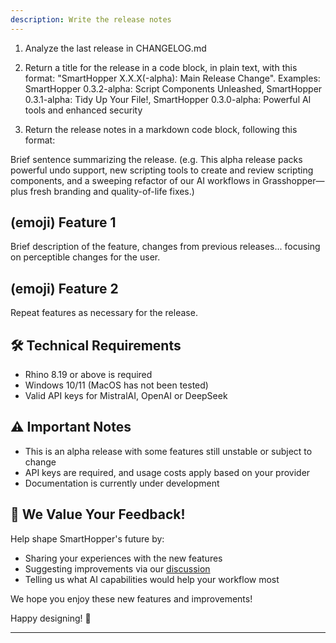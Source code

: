 ```yaml
---
description: Write the release notes
---
```


1. Analyze the last release in CHANGELOG.md

2. Return a title for the release in a code block, in plain text, with this format: "SmartHopper X.X.X(-alpha): Main Release Change". Examples: SmartHopper 0.3.2-alpha: Script Components Unleashed,  SmartHopper 0.3.1-alpha: Tidy Up Your File!, SmartHopper 0.3.0-alpha: Powerful AI tools and enhanced security

3. Return the release notes in a markdown code block, following this format:

Brief sentence summarizing the release. (e.g. This alpha release packs powerful undo support, new scripting tools to create and review scripting components, and a sweeping refactor of our AI workflows in Grasshopper—plus fresh branding and quality-of-life fixes.)

## (emoji) Feature 1

Brief description of the feature, changes from previous releases... focusing on perceptible changes for the user.

## (emoji) Feature 2

Repeat features as necessary for the release.

## 🛠️ Technical Requirements

- Rhino 8.19 or above is required
- Windows 10/11 (MacOS has not been tested)
- Valid API keys for MistralAI, OpenAI or DeepSeek

## ⚠️ Important Notes

- This is an alpha release with some features still unstable or subject to change
- API keys are required, and usage costs apply based on your provider
- Documentation is currently under development

## 🤝 We Value Your Feedback!

Help shape SmartHopper's future by:
- Sharing your experiences with the new features
- Suggesting improvements via our [discussion](https://github.com/architects-toolkit/SmartHopper/discussions)
- Telling us what AI capabilities would help your workflow most

We hope you enjoy these new features and improvements!

Happy designing! 🎨

---
